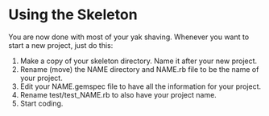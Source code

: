 # Using the Skeleton

You are now done with most of your yak shaving. Whenever you want to start a new project, just do this:

1. Make a copy of your skeleton directory. Name it after your new project.
1. Rename (move) the NAME directory and NAME.rb file to be the name of your project.
1. Edit your NAME.gemspec file to have all the information for your project.
1. Rename test/test_NAME.rb to also have your project name.
1. Start coding.